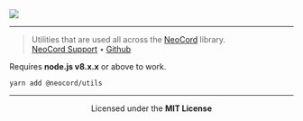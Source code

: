 <img src="https://repository-images.githubusercontent.com/291619880/8b583d80-eb6d-11ea-8300-3206ef4d5136" />

---

> Utilities that are used all across the [NeoCord](https://github.com/neo-cord) library. <br/> 
> [NeoCord Support](https://discord.gg/5WD9KhF) &bull; [Github](https://github.com/neo-cord/utils)

Requires **node.js v8.x.x** or above to work.

```shell script
yarn add @neocord/utils
```

---

<p align="center">Licensed under the <strong>MIT License</strong></p>
